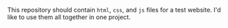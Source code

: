 This repository should contain `html`, `css`, and `js` files for a test website. I'd like to use them all together in one project. 
